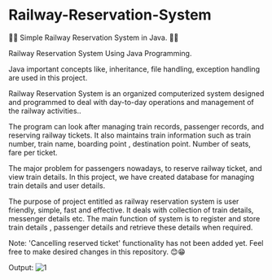 # Railway-Reservation-System
🚆🚆 Simple Railway Reservation System in Java. 🚆🚆

Railway Reservation System Using Java
Programming.

Java important concepts like, inheritance, file handling, exception handling are used in this project.

Railway Reservation System is an organized computerized system 
designed and programmed to deal with day-to-day operations and 
management of the railway activities..

The program can look after managing train records, passenger records, 
and reserving railway tickets. It also maintains train information such as 
train number, train name, boarding point , destination point. Number of 
seats, fare per ticket.

The major problem for passengers nowadays, to reserve railway ticket, 
and view train details.
In this project, we have created database for managing train details and 
user details. 

The purpose of project entitled as railway reservation system is user 
friendly, simple, fast and effective. It deals with collection of train details, 
messenger details etc.
The main function of system is to register and store 
train details , passenger details and retrieve these details when required.

Note: 'Cancelling reserved ticket' functionality has not been added yet. Feel free to make desired changes in this repository. 😊😁

Output:
![1](https://user-images.githubusercontent.com/97299411/150681606-33776f16-1789-493f-88ef-f991ef6c0b73.png)

